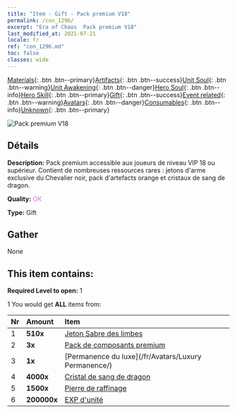 ```yaml
---
title: "Item - Gift - Pack premium V18"
permalink: /con_1296/
excerpt: "Era of Chaos  Pack premium V18"
last_modified_at: 2021-07-21
locale: fr
ref: "con_1296.md"
toc: false
classes: wide
---
```

 [Materials](/ItemsFR/){: .btn .btn--primary}[Artifacts](/ItemsFR/Artifacts/){: .btn .btn--success}[Unit Soul](/ItemsFR/UnitSoul/){: .btn .btn--warning}[Unit Awakening](/ItemsFR/UnitAwakening/){: .btn .btn--danger}[Hero Soul](/ItemsFR/HeroSoul/){: .btn .btn--info}[Hero Skill](/ItemsFR/HeroSkill/){: .btn .btn--primary}[Gift](/ItemsFR/Gift/){: .btn .btn--success}[Event related](/ItemsFR/Events/){: .btn .btn--warning}[Avatars](/ItemsFR/Avatars/){: .btn .btn--danger}[Consumables](/ItemsFR/Consumables/){: .btn .btn--info}[Unknown](/ItemsFR/Unknown/){: .btn .btn--primary}

 ![Pack premium V18](/images/t/i_905001.png)

## Détails
 **Description:** Pack premium accessible aux joueurs de niveau VIP 18 ou supérieur. Contient de nombreuses ressources rares : jetons d'arme exclusive du Chevalier noir, pack d'artefacts orange et cristaux de sang de dragon.

 **Quality:** <span style="color: #DA70D6">OK</span>

 **Type:** Gift

## Gather

  None

## This item contains:

 **Required Level to open:** 1

 1 You would get **ALL** items  from:

  | Nr | Amount |     Item    |
  |:---|:-------|:------------|
  | 1 |  **510x** | [Jeton Sabre des limbes](/ItemsFR/con_979/) |  | 
  | 2 |  **3x** | [Pack de composants premium](/ItemsFR/con_1363/) |  | 
  | 3 |  **1x** | [Permanence du luxe](/fr/Avatars/Luxury Permanence/) |  | 
  | 4 |  **4000x** | [Cristal de sang de dragon](/ItemsFR/con_879/) |  | 
  | 5 |  **1500x** | [Pierre de raffinage](/ItemsFR/con_814/) |  | 
  | 6 |  **200000x** | [EXP d'unité](/ItemsFR/con_902/) |  | 
